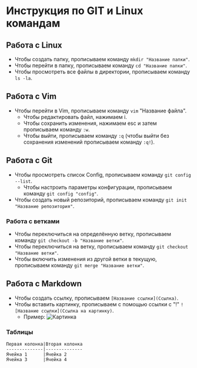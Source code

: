 # Инструкция по GIT и Linux командам

## Работа с Linux

* Чтобы создать папку, прописываем команду `mkdir "Название папки"`.
* Чтобы перейти в папку, прописываем команду `cd "Название папки"`.
* Чтобы просмотреть все файлы в директории, прописываем команду `ls -la`.

## Работа с Vim

* Чтобы перейти в Vim, прописываем команду `vim` "Название файла".
    * Чтобы редактировать файл, нажимаем i.
    * Чтобы сохранить изменения, нажимаем esc и затем прописываем команду `:w`.
    * Чтобы выйти, прописываем команду `:q` (чтобы выйти без сохранения изменений прописываем команду `:q!`).

## Работа с Git

* Чтобы просмотреть список Config, прописываем команду `git config --list`.
    * Чтобы настроить параметры конфигурации, прописываем команду `git config "config"`.
* Чтобы создать новый репозиторий, прописываем команду `git init "Название репозитория"`.

### Работа с ветками

* Чтобы переключиться на определённую ветку, прописываем команду `git checkout -b "Название ветки"`.
* Чтобы переключиться на ветку, прописываем команду `git checkout "Название ветки"`.
* Чтобы включить изменения из другой ветки в текущую, прописываем команду `git merge "Название ветки"`.

## Работа с Markdown

* Чтобы создать ссылку, прописываем `[Название ссылки](Ссылка)`.
* Чтобы вставить картинку, прописываем с помощью ссылки с "!" `![Название ссылки](Ссылка на картинку)`.
    * Пример: ![Картинка](http://fpclondon.com/wp-content/uploads/2015/11/cropped-favicon-16x16.png)

### Таблицы
	Первая колонка|Вторая колонка
	--------------|--------------
	Ячейка 1      |Ячейка 2
	Ячейка 3      |Ячейка 4
